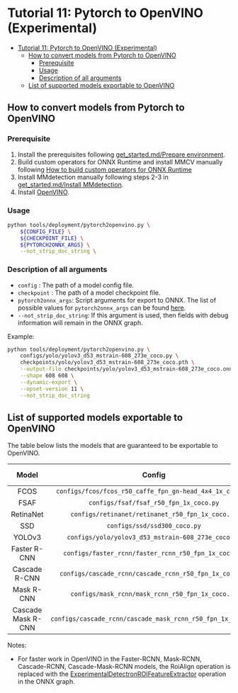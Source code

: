 # Tutorial 11: Pytorch to OpenVINO (Experimental)

<!-- TOC -->

- [Tutorial 11: Pytorch to OpenVINO (Experimental)](#tutorial-11-pytorch-to-openvino-experimental)
	- [How to convert models from Pytorch to OpenVINO](#how-to-convert-models-from-pytorch-to-openvino)
		- [Prerequisite](#prerequisite)
		- [Usage](#usage)
		- [Description of all arguments](#description-of-all-arguments)
	- [List of supported models exportable to OpenVINO](#list-of-supported-models-exportable-to-openvino)

<!-- TOC -->

## How to convert models from Pytorch to OpenVINO

### Prerequisite

1. Install the prerequisites following [get_started.md/Prepare environment](../get_started.md).
2. Build custom operators for ONNX Runtime and install MMCV manually following [How to build custom operators for ONNX Runtime](https://github.com/open-mmlab/mmcv/blob/master/docs/deployment/onnxruntime_op.md/#how-to-build-custom-operators-for-onnx-runtime)
3. Install MMdetection manually following steps 2-3 in [get_started.md/Install MMdetection](../get_started.md).
4. Install [OpenVINO](https://docs.openvinotoolkit.org/latest/installation_guides.html).

### Usage

```bash
python tools/deployment/pytorch2openvino.py \
    ${CONFIG_FILE} \
    ${CHECKPOINT_FILE} \
    ${PYTORCH2ONNX_ARGS} \
    --not_strip_doc_string \
```

### Description of all arguments

- `config` : The path of a model config file.
- `checkpoint` : The path of a model checkpoint file.
- `pytorch2onnx_args`: Script arguments for export to ONNX. The list of possible values for `pytorch2onnx_args` can be found [here](pytorch2onnx.md#how-to-convert-models-from-pytorch-to-onnx).
- `--not_strip_doc_string`: If this argument is used, then fields with debug information will remain in the ONNX graph.

Example:

```bash
python tools/deployment/pytorch2openvino.py \
    configs/yolo/yolov3_d53_mstrain-608_273e_coco.py \
    checkpoints/yolo/yolov3_d53_mstrain-608_273e_coco.pth \
    --output-file checkpoints/yolo/yolov3_d53_mstrain-608_273e_coco.onnx \
    --shape 608 608 \
    --dynamic-export \
    --opset-version 11 \
    --not_strip_doc_string
```

## List of supported models exportable to OpenVINO

The table below lists the models that are guaranteed to be exportable to OpenVINO.

|    Model     |                               Config                                | Dynamic Shape |                                     Note                                      |
| :----------: | :-----------------------------------------------------------------: | :-----------: | :---------------------------------------------------------------------------: |
|     FCOS     |      `configs/fcos/fcos_r50_caffe_fpn_gn-head_4x4_1x_coco.py`       |       Y       ||                                                                               |
|     FSAF     |               `configs/fsaf/fsaf_r50_fpn_1x_coco.py`                |       Y       ||                                                                               |
|  RetinaNet   |          `configs/retinanet/retinanet_r50_fpn_1x_coco.py`           |       Y       ||                                                                               |
|     SSD      |                    `configs/ssd/ssd300_coco.py`                     |       Y       ||                                                                               |
|    YOLOv3    |         `configs/yolo/yolov3_d53_mstrain-608_273e_coco.py`          |       Y       ||                                                                               |
| Faster R-CNN |        `configs/faster_rcnn/faster_rcnn_r50_fpn_1x_coco.py`         |       Y       ||                                                                               |
| Cascade R-CNN| `configs/cascade_rcnn/cascade_rcnn_r50_fpn_1x_coco.py`              |       Y       ||                                                                               |
|  Mask R-CNN  |          `configs/mask_rcnn/mask_rcnn_r50_fpn_1x_coco.py`           |       Y       ||                                                                               |
| Cascade Mask R-CNN  |  `configs/cascade_rcnn/cascade_mask_rcnn_r50_fpn_1x_coco.py` |       Y       ||                                                                               |

Notes:

- For faster work in OpenVINO in the Faster-RCNN, Mask-RCNN, Cascade-RCNN, Cascade-Mask-RCNN models,
the RoiAlign operation is replaced with the [ExperimentalDetectronROIFeatureExtractor](https://docs.openvinotoolkit.org/latest/openvino_docs_ops_detection_ExperimentalDetectronROIFeatureExtractor_6.html) operation in the ONNX graph.
